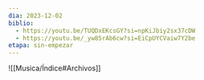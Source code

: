 ```yaml
---
dia: 2023-12-02
biblio:
  - https://youtu.be/TUQDxEKcsGY?si=npKiJbiy2sx37cDW
  - https://youtu.be/_yw85rAb6cw?si=EiCpUYCVaiw7Y2be
etapa: sin-empezar
---
```





![[Musica/Índice#Archivos]]